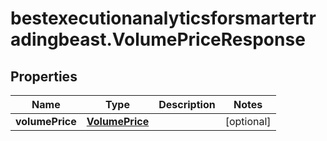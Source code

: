 # bestexecutionanalyticsforsmartertradingbeast.VolumePriceResponse

## Properties

Name | Type | Description | Notes
------------ | ------------- | ------------- | -------------
**volumePrice** | [**VolumePrice**](VolumePrice.md) |  | [optional] 


